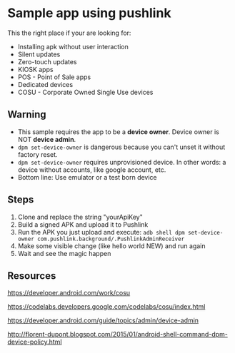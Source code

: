 # Sample app using pushlink
This the right place if your are looking for:

* Installing apk without user interaction
* Silent updates
* Zero-touch updates
* KIOSK apps
* POS - Point of Sale apps
* Dedicated devices
* COSU - Corporate Owned Single Use devices

## Warning
* This sample requires the app to be a **device owner**. Device owner is NOT **device admin**.
* ```dpm set-device-owner``` is dangerous because you can't unset it without factory reset.
* ```dpm set-device-owner``` requires unprovisioned device. In other words: a device without accounts, like google account, etc.
* Bottom line: Use emulator or a test born device 

## Steps
1. Clone and replace the string "yourApiKey"
2. Build a signed APK and upload it to Pushlink
3. Run the APK you just upload and execute: ```adb shell dpm set-device-owner com.pushlink.background/.PushlinkAdminReceiver```
4. Make some visible change (like hello world NEW) and run again
5. Wait and see the magic happen

## Resources
https://developer.android.com/work/cosu

https://codelabs.developers.google.com/codelabs/cosu/index.html

https://developer.android.com/guide/topics/admin/device-admin

http://florent-dupont.blogspot.com/2015/01/android-shell-command-dpm-device-policy.html
